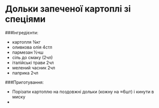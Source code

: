 # Дольки запеченої картоплі зі спеціями

###Інгредієнти:

- картопля ¾кг
- оливкова олія 4стл
- пармезан ½чш
- сіль до смаку (2чл)
- італійські трави 2чл
- мелений часник 2чл
- паприка 2чл

###Приготування:
- Порізати картоплю на поздовжні дольки (кожну на ≈6шт) і кинути в миску
- 